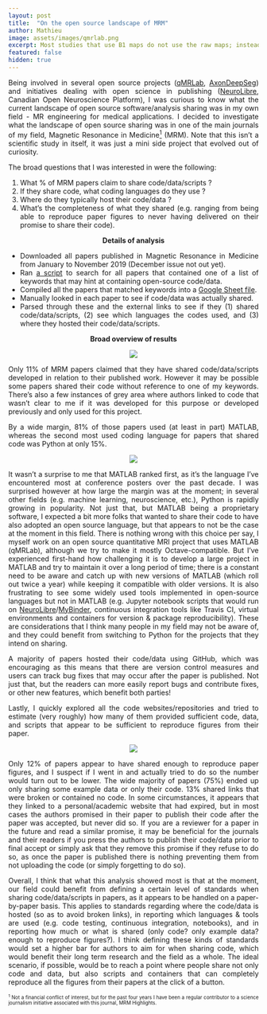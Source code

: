 ```yaml
---
layout: post
title:  "On the open source landscape of MRM"
author: Mathieu
image: assets/images/qmrlab.png
excerpt: Most studies that use B1 maps do not use the raw maps; instead, they are typically filtered during a pre-processing step to reduce effects like noise and minor artifact, as the B1 distribution in tissue is expected to be a smoothly varying function. However, there appears to be no clear community consensus 
featured: false
hidden: true
---
```


<div style="text-align: justify"> 
<p>

Being involved in several open source projects (<a href="https://github.com/neuropoly/qMRLab" target="_blank">qMRLab</a>, <a href="https://github.com/neuropoly/axondeepseg" target="_blank">AxonDeepSeg</a>) and initiatives dealing with open science in publishing (<a href="http://neurolibre.conp.ca" target="_blank">NeuroLibre</a>, Canadian Open Neuroscience Platform), I was curious to know what the current landscape of open source software/analysis sharing was in my own field - MR engineering for medical applications. I decided to investigate what the landscape of open source sharing was in one of the main journals of my field, Magnetic Resonance in Medicine<a href="#footnote-1"><sup>1</sup></a> (MRM). Note that this isn’t a scientific study in itself, it was just a mini side project that evolved out of curiosity.

</p>

<p>

The broad questions that I was interested in were the following:

<ol>
    <li> What % of MRM papers claim to share code/data/scripts ? </li>
    <li> If they share code, what coding languages do they use ? </li>
    <li> Where do they typically host their code/data ? </li>
    <li> What’s the completeness of what they shared (e.g. ranging from being able to reproduce paper figures to never having delivered on their promise to share their code). </li>
</ol>

</p>

<p>
<center><b>Details of analysis</b></center>
</p>

<p>
<ul>
    <li> Downloaded all papers published in Magnetic Resonance in Medicine from January to November 2019 (December issue not out yet). </li>
    <li> Ran <a href="https://drive.google.com/file/d/18ISwiCmh1IVsLToFX-9SiFAYU92OhbdD/view" target="_blank">a script</a> to search for all papers that contained one of a list of keywords that may hint at containing open-source code/data. </li>
    <li> Compiled all the papers that matched keywords into a <a href="https://docs.google.com/spreadsheets/d/162YoF-tsJHcua2xgZ84AvY7sH4B3SBYAwimxSl9jWi8/edit?usp=sharing" target="_blank">Google Sheet file</a>. </li>
    <li> Manually looked in each paper to see if code/data was actually shared. </li>
    <li> Parsed through these and the external links to see if they (1) shared code/data/scripts, (2) see which languages the codes used, and (3) where they hosted their code/data/scripts. </li>
</ul>
</p>

<p>
<center><b>Broad overview of results</b></center>
</p>

<p>
<center><img src="http://qmrlab.org/assets/images/mrm_1.png"></center>
</p>

<p>
Only 11% of MRM papers claimed that they have shared code/data/scripts developed in relation to their published work. However it may be possible some papers shared their code without reference to one of my keywords. There’s also a few instances of grey area where authors linked to code that wasn’t clear to me if it was developed for this purpose or developed previously and only used for this project.
</p>

<p>
By a wide margin, 81% of those papers used (at least in part) MATLAB, whereas the second most used coding language for papers that shared code was Python at only 15%.
</p>

<p>
<center><img src="http://qmrlab.org/assets/images/mrm_2.png"></center>
</p>

<p>
It wasn’t a surprise to me that MATLAB ranked first, as it’s the language I’ve encountered most  at conference posters over the past decade. I was surprised however at how large the margin was at the moment; in several other fields (e.g. machine learning, neuroscience, etc.), Python is rapidly growing in popularity. Not just that, but MATLAB being a proprietary software, I expected a bit more folks that wanted to share their code to have also adopted an open source language, but that appears to not be the case at the moment in this field. There is nothing wrong with this choice per say, I myself work on an open source quantitative MRI project that uses MATLAB (qMRLab), although we try to make it mostly Octave-compatible. But I’ve experienced first-hand how challenging it is to develop a large project in MATLAB and try to maintain it over a long period of time; there is a constant need to be aware and catch up with new versions of MATLAB (which roll out twice a year) while keeping it compatible with older versions. It is also frustrating to see some widely used tools implemented in open-source languages but not in MATLAB (e.g. Jupyter notebook scripts that would run on <a href="http://neurolibre.conp.ca" target="_blank">NeuroLibre</a>/<a href="https://mybinder.org" target="_blank">MyBinder</a>, continuous integration tools like Travis CI, virtual environments and containers for version & package reproducibility). These are considerations that I think many people in my field may not be aware of, and they could benefit from switching to Python for the projects that they intend on sharing.
</p>

<p>
A majority of papers hosted their code/data using GitHub, which was encouraging as this means that there are version control measures and users can track bug fixes that may occur after the paper is published. Not just that, but the readers can more easily report bugs and contribute fixes, or other new features, which benefit both parties!
</p>

<p>
Lastly, I quickly explored all the code websites/repositories and tried to estimate (very roughly) how many of them provided sufficient code, data, and scripts that appear to be sufficient to reproduce figures from their paper.
</p>

<p>
<center><img src="http://qmrlab.org/assets/images/mrm_3.png"></center>
</p>

<p>
Only 12% of papers appear to have shared enough to reproduce paper figures, and I suspect if I went in and actually tried to do so the number would turn out to be lower. The wide majority of papers (75%) ended up only sharing some example data or only their code. 13% shared links that were broken or contained no code. In some circumstances, it appears that they linked to a personal/academic website that had expired, but in most cases the authors promised in their paper to publish their code after the paper was accepted, but never did so. If you are a reviewer for a paper in the future and read a similar promise, it may be beneficial for the journals and their readers if you press the authors to publish their code/data prior to final accept or simply ask that they remove this promise if they refuse to do so, as once the paper is published there is nothing preventing them from not uploading the code (or simply forgetting to do so).
</p>

<p>
Overall, I think that what this analysis showed most is that at the moment, our field could benefit from defining a certain level of standards when sharing code/data/scripts in papers, as it appears to be handled on a paper-by-paper basis. This applies to standards regarding where the code/data is hosted (so as to avoid broken links), in reporting which languages & tools are used (e.g. code testing, continuous integration, notebooks), and in reporting how much or what is shared (only code? only example data? enough to reproduce figures?). I think defining these kinds of standards would set a higher bar for authors to aim for when sharing code, which would benefit their long term research and the field as a whole. The ideal scenario, if possible, would be to reach a point where people share not only code and data, but also scripts and containers that can completely reproduce all the figures from their papers at the click of a button.
</p>

<p id="footnote-1"></p>
<p></p><p></p><p></p><p></p>
<p style="font-size:70%;">
<sup>1</sup> Not a financial conflict of interest, but for the past four years I have been a regular contributor to a science journalism initiative associated with this journal, MRM Highlights.
</p>

</div> 
